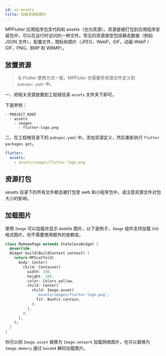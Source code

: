 ```yaml
---
id: ui-assets
title: 加载资源和图片
---
```


MPFlutter 应用程序包含代码和 assets（也为资源）。资源是被打包到应用程序安装包中，可以在运行时访问的一种文件。常见的资源类型包括静态数据（例如 JSON 文件），配置文件，图标和图片（JPEG，WebP，GIF，动画 WebP / GIF，PNG，BMP 和 WBMP）。

## 放置资源

> 与 Flutter 使用方式一致，MPFluter 也需要将资源文件定义到 `pubspec.yaml` 中。

一、把相关资源放置到工程根目录 `assets` 文件夹下即可。

下面举例：

```
- PROJECT_ROOT
  - assets
    - images
      - flutter-logo.png
```

二、在工程根目录下的 `pubspec.yaml` 中，添加资源定义，然后重新执行 `flutter packages get`。

```yml
flutter:
  assets:
    - assets/images/flutter-logo.png
```

## 资源打包 

assets 目录下的所有文件都会被打包至 web 和小程序包中，请注意资源文件对包大小的影响。

## 加载图片

使用 `Image` 可以加载并显示 assets 图片，以下是例子，`Image` 组件支持加载 `SVG` 格式图片，你不需要使用额外的依赖库。

```dart
class MyHomePage extends StatelessWidget {
  @override
  Widget build(BuildContext context) {
    return MPScaffold(
      body: Center(
        child: Container(
          width: 200,
          height: 200,
          color: Colors.yellow,
          child: Center(
            child: Image.asset(
              'assets/images/flutter-logo.png',
              fit: BoxFit.contain,
            ),
          ),
        ),
      ),
    );
  }
}
```

你可以把 `Image.asset` 替换为 `Image.network` 加载网络图片，也可以替换为 `Image.memory` 通过 `base64` 解码加载图片。